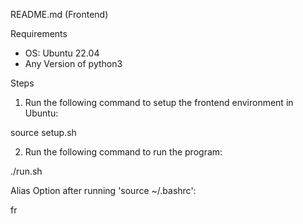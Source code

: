 README.md (Frontend)

Requirements
- OS: Ubuntu 22.04
- Any Version of python3

Steps

1. Run the following command to setup the frontend environment in Ubuntu:

source setup.sh

2. Run the following command to run the program:

./run.sh

Alias Option after running 'source ~/.bashrc':

fr

